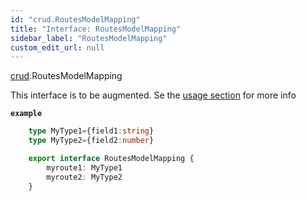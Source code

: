 ```yaml
---
id: "crud.RoutesModelMapping"
title: "Interface: RoutesModelMapping"
sidebar_label: "RoutesModelMapping"
custom_edit_url: null
---
```


[crud](../modules/crud.md).RoutesModelMapping

This interface is to be augmented. Se the [usage section](/docs/usage/basic-usage) for more info

**`example`**
```typescript
	type MyType1={field1:string}
	type MyType2={field2:number}

	export interface RoutesModelMapping {
		myroute1: MyType1
		myroute2: MyType2	
	}
```
